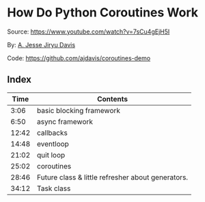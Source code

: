 # How Do Python Coroutines Work

Source: https://www.youtube.com/watch?v=7sCu4gEjH5I

By:  [A. Jesse Jiryu Davis](https://www.youtube.com/channel/UC5MSR011tHgM7cL3LL83DUQ)

Code: https://github.com/ajdavis/coroutines-demo

## Index

| Time  | Contents                                          |
| ----- | ------------------------------------------------- |
| 3:06  | basic blocking framework                          |
| 6:50  | async framework                                   |
| 12:42 | callbacks                                         |
| 14:48 | eventloop                                         |
| 21:02 | quit loop                                         |
| 25:02 | coroutines                                        |
| 28:46 | Future class & little refresher about generators. |
| 34:12 | Task class                                        |

